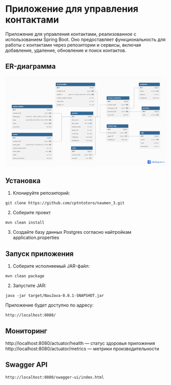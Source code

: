 # Приложение для управления контактами
Приложение для управления контактами, реализованное с использованием Spring Boot. Оно предоставляет функциональность для работы с контактами через репозитории и сервисы, включая добавление, удаление, обновление и поиск контактов.

## ER-диаграмма
![](er-diagram.png)

## Установка
1. Клонируйте репозиторий:
```
git clone https://github.com/cptntotoro/naumen_3.git
```
2. Соберите проект
```
mvn clean install
```
3. Создайте базу данных Postgres согласно найтройкам application.properties

## Запуск приложения
1. Соберите исполняемый JAR-файл:
```
mvn clean package
```
2. Запустите JAR:
```
java -jar target/NauJava-0.0.1-SNAPSHOT.jar
```

Приложение будет доступно по адресу:

```
http://localhost:8080/
```

## Мониторинг
http://localhost:8080/actuator/health — статус здоровья приложения
http://localhost:8080/actuator/metrics — метрики производительности

## Swagger API

```
http://localhost:8080/swagger-ui/index.html
```